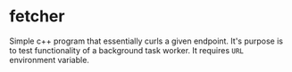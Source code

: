 # fetcher

Simple c++ program that essentially curls a given endpoint. It's purpose is to test functionality of a background task worker. It requires `URL` environment variable.